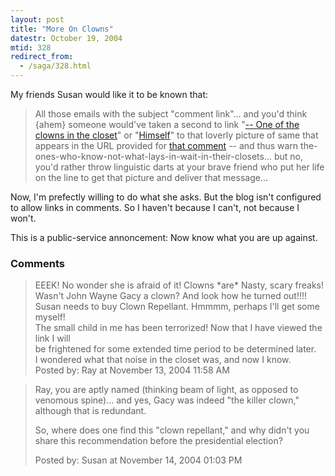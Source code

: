 ```yaml
---
layout: post
title: "More On Clowns"
datestr: October 19, 2004
mtid: 328
redirect_from:
  - /saga/328.html
---
```


My friends Susan would like it to be known that:
<blockquote>All those emails with the subject "comment link"... and you'd think {ahem} someone would've taken a second to link "<a href="http://www.gack.com/muwahahaha/out_of_the_closet.htm" title="Himself">-- One of the clowns in the closet</a>" or "<a href="http://www.gack.com/muwahahaha/out_of_the_closet.htm" title="Himself">Himself</a>" to that loverly picture of same that appears in the URL provided for <a href="http://www.munged.org/saga/324.html">that comment</a> -- and thus warn the-ones-who-know-not-what-lays-in-wait-in-their-closets... but no, you'd rather throw linguistic darts at your brave friend who put her life on the line to get that picture and deliver that message...</blockquote>

Now, I'm prefectly willing to do what she asks.  But the blog isn't configured to allow links in comments.  So I haven't because I can't, not because I won't.

This is a public-service annoncement: Now know what you are up against.

### Comments

<blockquote>
EEEK! No wonder she is afraid of it! Clowns *are* Nasty, scary freaks!<br />
Wasn't John Wayne Gacy a clown? And look how he turned out!!!!<br />
Susan needs to buy Clown Repellant. Hmmmm, perhaps I'll get some myself!<br />
The small child in me has been terrorized! Now that I have viewed the link I will <br />
be frightened for some extended time period to be determined later. <br />
I wondered what that noise in the closet was, and now I know.
<div class="post-meta">Posted by: Ray at November 13, 2004 11:58 AM</div> </blockquote>
<blockquote>
Ray, you are aptly named (thinking beam of light, as opposed to venomous spine)... and yes, Gacy was indeed "the killer clown," although that is redundant. 

So, where does one find this "clown repellant," and why didn't you share this recommendation before the presidential election?
<div class="post-meta">Posted by: Susan at November 14, 2004 01:03 PM</div> </blockquote>


